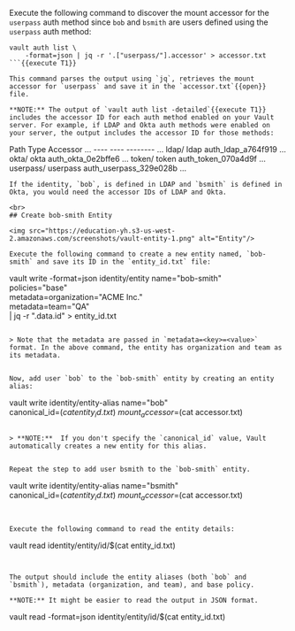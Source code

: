 Execute the following command to discover the mount accessor for the `userpass` auth method since `bob` and `bsmith` are users defined using the `userpass` auth method:

```
vault auth list \
    -format=json | jq -r '.["userpass/"].accessor' > accessor.txt
```{{execute T1}}

This command parses the output using `jq`, retrieves the mount accessor for `userpass` and save it in the `accessor.txt`{{open}} file.

**NOTE:** The output of `vault auth list -detailed`{{execute T1}} includes the accessor ID for each auth method enabled on your Vault server. For example, if LDAP and Okta auth methods were enabled on your server, the output includes the accessor ID for those methods:

```
Path         Type        Accessor                  ...
----         ----        --------                  ...
ldap/        ldap        auth_ldap_a764f919        ...
okta/        okta        auth_okta_0e2bffe6        ...
token/       token       auth_token_070a4d9f       ...
userpass/    userpass    auth_userpass_329e028b    ...
```
If the identity, `bob`, is defined in LDAP and `bsmith` is defined in Okta, you would need the accessor IDs of LDAP and Okta.

<br>
## Create bob-smith Entity

<img src="https://education-yh.s3-us-west-2.amazonaws.com/screenshots/vault-entity-1.png" alt="Entity"/>

Execute the following command to create a new entity named, `bob-smith` and save its ID in the `entity_id.txt` file:

```
vault write -format=json identity/entity name="bob-smith" \
     policies="base" \
     metadata=organization="ACME Inc." \
     metadata=team="QA" \
     | jq -r ".data.id" > entity_id.txt
```{{execute T1}}

> Note that the metadata are passed in `metadata=<key>=<value>` format. In the above command, the entity has organization and team as its metadata.


Now, add user `bob` to the `bob-smith` entity by creating an entity alias:

```
vault write identity/entity-alias name="bob" \
     canonical_id=$(cat entity_id.txt) \
     mount_accessor=$(cat accessor.txt)
```{{execute T1}}

> **NOTE:**  If you don't specify the `canonical_id` value, Vault automatically creates a new entity for this alias.  


Repeat the step to add user bsmith to the `bob-smith` entity.

```
vault write identity/entity-alias name="bsmith" \
     canonical_id=$(cat entity_id.txt) \
     mount_accessor=$(cat accessor.txt)
```{{execute T1}}


Execute the following command to read the entity details:

```
vault read identity/entity/id/$(cat entity_id.txt)
```{{execute T1}}


The output should include the entity aliases (both `bob` and `bsmith`), metadata (organization, and team), and base policy.

**NOTE:** It might be easier to read the output in JSON format.

```
vault read -format=json identity/entity/id/$(cat entity_id.txt)
```{{execute T1}}

